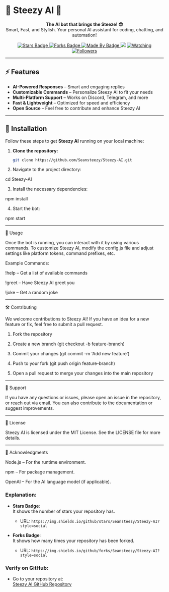 
# 🚀 Steezy AI 🚀

<p align="center">
  <b>The AI bot that brings the Steeze! 😎</b><br>
  Smart, Fast, and Stylish. Your personal AI assistant for coding, chatting, and automation!
</p>

<p align="center">
  <!-- Stars Badge -->
  <a href="https://github.com/Seansteezy/Steezy-AI/stargazers">
    <img src="https://img.shields.io/github/stars/Seansteezy/Steezy-AI?style=social" alt="Stars Badge">
  </a>
  <!-- Forks Badge -->
  <a href="https://github.com/Seansteezy/Steezy-AI/forks">
    <img src="https://img.shields.io/github/forks/Seansteezy/Steezy-AI?style=social" alt="Forks Badge">
  </a>
  <!-- Made by Badge -->
  <a href="https://github.com/Seansteezy">
    <img src="https://img.shields.io/badge/Made%20By-SHAUN-blue?style=flat-square" alt="Made By Badge">
    <a href="https://app.fossa.com/projects/git%2Bgithub.com%2FSeansteezy%2FSTEEZY.AI?ref=badge_shield" alt="FOSSA Status"><img src="https://app.fossa.com/api/projects/git%2Bgithub.com%2FSeansteezy%2FSTEEZY.AI.svg?type=shield"/></a>
  </a>
  <a href="https://github.com/Seansteezy/STEEZY.AI/watchers"><img title="Watching" src="https://img.shields.io/github/watchers/Seansteezy/STEEZY.AI?label=Watching&style=social"></a>
<a href="https://github.com/Seansteezy?tab=followers"><img title="Followers" src="https://img.shields.io/github/followers/Seansteezy?label=Followers&style=social"></a>
</p>

---

## ⚡ Features  
- **AI-Powered Responses** – Smart and engaging replies  
- **Customizable Commands** – Personalize Steezy AI to fit your needs  
- **Multi-Platform Support** – Works on Discord, Telegram, and more  
- **Fast & Lightweight** – Optimized for speed and efficiency  
- **Open Source** – Feel free to contribute and enhance Steezy AI

---

## 🎯 Installation  

Follow these steps to get **Steezy AI** running on your local machine:

1. **Clone the repository:**
   
   ```bash
   git clone https://github.com/Seansteezy/Steezy-AI.git

2. Navigate to the project directory:

cd Steezy-AI


3. Install the necessary dependencies:

npm install


4. Start the bot:

npm start




---

📖 Usage

Once the bot is running, you can interact with it by using various commands.
To customize Steezy AI, modify the config.js file and adjust settings like platform tokens, command prefixes, etc.

Example Commands:

!help – Get a list of available commands

!greet – Have Steezy AI greet you

!joke – Get a random joke



---

🛠️ Contributing

We welcome contributions to Steezy AI! If you have an idea for a new feature or fix, feel free to submit a pull request.

1. Fork the repository


2. Create a new branch (git checkout -b feature-branch)


3. Commit your changes (git commit -m 'Add new feature')


4. Push to your fork (git push origin feature-branch)


5. Open a pull request to merge your changes into the main repository




---

🤝 Support

If you have any questions or issues, please open an issue in the repository, or reach out via email. You can also contribute to the documentation or suggest improvements.


---

📄 License

Steezy AI is licensed under the MIT License. See the LICENSE file for more details.


---

📝 Acknowledgments

Node.js – For the runtime environment.

npm – For package management.

OpenAI – For the AI language model (if applicable).


### **Explanation:**
- **Stars Badge**:  
   It shows the number of stars your repository has.
   - URL: `https://img.shields.io/github/stars/Seansteezy/Steezy-AI?style=social`
   
- **Forks Badge**:  
   It shows how many times your repository has been forked.
   - URL: `https://img.shields.io/github/forks/Seansteezy/Steezy-AI?style=social`

### **Verify on GitHub**:
- Go to your repository at:  
   [Steezy AI GitHub Repository](https://github.com/Seansteezy/Steezy-AI)
